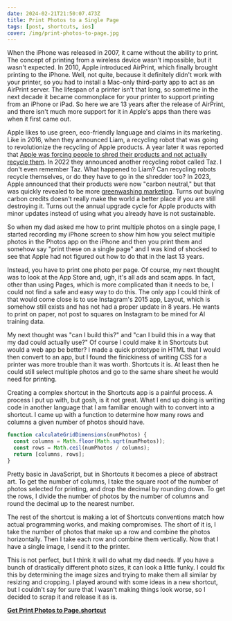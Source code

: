 ```yaml
---
date: 2024-02-21T21:50:07.473Z
title: Print Photos to a Single Page
tags: [post, shortcuts, ios]
cover: /img/print-photos-to-page.jpg
---
```


When the iPhone was released in 2007, it came without the ability to print. The concept of printing from a wireless device wasn't impossible, but it wasn't expected. In 2010, Apple introduced AirPrint, which finally brought printing to the iPhone. Well, not quite, because it definitely didn't work with your printer, so you had to install a  Mac-only third-party app to act as an AirPrint server. The lifespan of a printer isn't that long, so sometime in the next decade it became commonplace for your printer to support printing from an iPhone or iPad. So here we are 13 years after the release of AirPrint, and there isn't much more support for it in Apple's apps than there was when it first came out.

Apple likes to use green, eco-friendly language and claims in its marketing. Like in 2016, when they announced Liam, a recycling robot that was going to revolutionize the recycling of Apple products. A year later it was reported that [Apple was forcing people to shred their products and not actually recycle them](https://www.vice.com/en/article/yp73jw/apple-recycling-iphones-macbooks). In 2022 they announced another recycling robot called Taz. I don't even remember Taz. What happened to Liam? Can recycling robots recycle themselves, or do they have to go in the shredder too? In 2023, Apple announced that their products were now "carbon neutral," but that was quickly revealed to be more [greenwashing marketing](https://www.ft.com/content/90392004-97e0-4444-a5cd-82220fe52510). Turns out buying carbon credits doesn't really make the world a better place if you are still destroying it. Turns out the annual upgrade cycle for Apple products with minor updates instead of using what you already have is not sustainable.

So when my dad asked me how to print multiple photos on a single page, I started recording my iPhone screen to show him how you select multiple photos in the Photos app on the iPhone and then you print them and somehow say "print these on a single page" and I was kind of shocked to see that Apple had not figured out how to do that in the last 13 years.

Instead, you have to print one photo per page. Of course, my next thought was to look at the App Store and, ugh, it's all ads and scam apps. In fact, other than using Pages, which is more complicated than it needs to be, I could not find a safe and easy way to do this. The only app I could think of that would come close is to use Instagram's 2015 app, Layout, which is somehow still exists and has not had a proper update in 8 years. He wants to print on paper, not post to squares on Instagram to be mined for AI training data.

My next thought was "can I build this?" and "can I build this in a way that my dad could actually use?" Of course I could make it in Shortcuts but would a web app be better? I made a quick prototype in HTML that I would then convert to an app, but I found the finickiness of writing CSS for a printer was more trouble than it was worth. Shortcuts it is. At least then he could still select multiple photos and go to the same share sheet he would need for printing.

Creating a complex shortcut in the Shortcuts app is a painful process. A process I put up with, but gosh, is it not great. What I end up doing is writing code in another language that I am familiar enough with to convert into a shortcut. I came up with a function to determine how many rows and columns a given number of photos should have.

```js
function calculateGridDimensions(numPhotos) {
  const columns = Math.floor(Math.sqrt(numPhotos));
  const rows = Math.ceil(numPhotos / columns);
  return [columns, rows];
}
```

Pretty basic in JavaScript, but in Shortcuts it becomes a piece of abstract art. To get the number of columns, I take the square root of the number of photos selected for printing, and drop the decimal by rounding down. To get the rows, I divide the number of photos by the number of columns and round the decimal up to the nearest number.

The rest of the shortcut is making a lot of Shortcuts conventions match how actual programming works, and making compromises. The short of it is, I take the number of photos that make up a row and combine the photos horizontally. Then I take each row and combine them vertically. Now that I have a single image, I send it to the printer.

This is not perfect, but I think it will do what my dad needs. If you have a bunch of drastically different photo sizes, it can look a little funky. I could fix this by determining the image sizes and trying to make them  all similar by resizing and cropping. I played around with some ideas in a new shortcut, but I couldn't say for sure that I wasn't making things look worse, so I decided to scrap it and release it as is.

[**Get Print Photos to Page.shortcut**](https://www.icloud.com/shortcuts/7a41312171dc417cab59d2b360c280af)